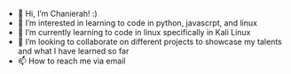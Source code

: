 - 👋 Hi, I’m Chanierah! :)
- 👀 I’m interested in learning to code in python, javascrpt, and linux
- 🌱 I’m currently learning to code in linux specifically in Kali Linux
- 💞️ I’m looking to collaborate on different projects to showcase my talents and what I have learned so far
- 📫 How to reach me via email

<!---
chatche7/chatche7 is a ✨ special ✨ repository because its `README.md` (this file) appears on your GitHub profile.
You can click the Preview link to take a look at your changes.
--->
